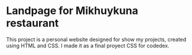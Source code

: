 # Landpage for Mikhuykuna restaurant

This project is a personal website designed for show my projects, created using HTML and CSS. I made it as a final proyect CSS for codedex.
